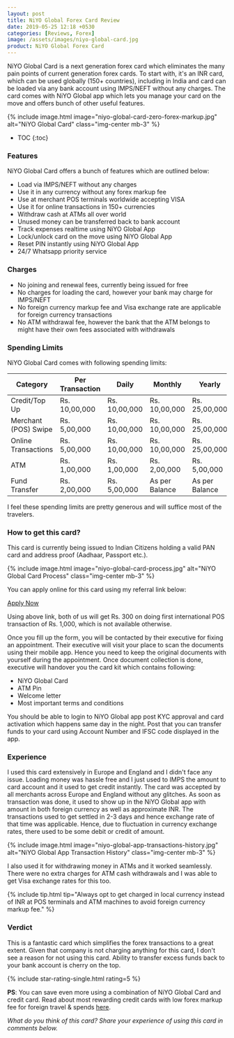 ```yaml
---
layout: post
title: NiYO Global Forex Card Review
date: 2019-05-25 12:18 +0530
categories: [Reviews, Forex]
image: /assets/images/niyo-global-card.jpg
product: NiYO Global Forex Card
---
```


NiYO Global Card is a next generation forex card which eliminates the many pain points of current generation forex cards. To start with, it's an INR card, which can be used globally (150+ countries), including in India and card can be loaded via any bank account using IMPS/NEFT without any charges. The card comes with NiYO Global app which lets you manage your card on the move and offers bunch of other useful features.

{% include image.html image="niyo-global-card-zero-forex-markup.jpg" alt="NiYO Global Card" class="img-center mb-3" %}

* TOC
{:toc}

### Features

NiYO Global Card offers a bunch of features which are outlined below:

- Load via IMPS/NEFT without any charges
- Use it in any currency without any forex markup fee
- Use at merchant POS terminals worldwide accepting VISA
- Use it for online transactions in 150+ currencies
- Withdraw cash at ATMs all over world
- Unused money can be transferred back to bank account
- Track expenses realtime using NiYO Global App
- Lock/unlock card on the move using NiYO Global App
- Reset PIN instantly using NiYO Global App
- 24/7 Whatsapp priority service

### Charges

- No joining and renewal fees, currently being issued for free
- No charges for loading the card, however your bank may charge for IMPS/NEFT
- No foreign currency markup fee and Visa exchange rate are applicable for foreign currency transactions
- No ATM withdrawal fee, however the bank that the ATM belongs to might have their own fees associated with withdrawals

### Spending Limits

NiYO Global Card comes with following spending limits:

<table class="table">
<thead class="thead-dark">
<tr>
	<th scope="col"> Category</th>
    <th scope="col"> Per Transaction</th>
    <th scope="col"> Daily</th>
    <th scope="col"> Monthly</th>
    <th scope="col"> Yearly</th>
</tr>
</thead>
<tbody>
<tr>
	<td> Credit/Top Up </td>
	<td> Rs. 10,00,000 </td>
    <td> Rs. 10,00,000 </td>
    <td> Rs. 10,00,000 </td>
    <td> Rs. 25,00,000 </td>
</tr>
<tr>
	<td> Merchant (POS) Swipe </td>
	<td> Rs. 5,00,000 </td>
    <td> Rs. 10,00,000 </td>
    <td> Rs. 10,00,000 </td>
    <td> Rs. 25,00,000 </td>
</tr>
<tr>
	<td> Online Transactions </td>
	<td> Rs. 5,00,000 </td>
    <td> Rs. 10,00,000 </td>
    <td> Rs. 10,00,000 </td>
    <td> Rs. 25,00,000 </td>
</tr>
<tr>
	<td> ATM </td>
	<td> Rs. 1,00,000 </td>
    <td> Rs. 1,00,000 </td>
    <td> Rs. 2,00,000 </td>
    <td> Rs. 5,00,000 </td>
</tr>
<tr>
	<td> Fund Transfer </td>
	<td> Rs. 2,00,000 </td>
    <td> Rs. 5,00,000 </td>
    <td> As per Balance </td>
    <td> As per Balance </td>
</tr>
</tbody>
</table>

I feel these spending limits are pretty generous and will suffice most of the travelers.

### How to get this card?

This card is currently being issued to Indian Citizens holding a valid PAN card and address proof (Aadhaar, Passport etc.).

{% include image.html image="niyo-global-card-process.jpg" alt="NiYO Global Card Process" class="img-center mb-3" %}

You can apply online for this card using my referral link below:

<a href="https://glbl.page.link/RZWS" target="_blank" class="btn btn-lg btn-danger btn-block post-element mt-2" rel="noopener"><i class="ci-pen"></i> Apply Now</a>

Using above link, both of us will get Rs. 300 on doing first international POS transaction of Rs. 1,000, which is not available otherwise.

Once you fill up the form, you will be contacted by their executive for fixing an appointment. Their executive will visit your place to scan the documents using their mobile app. Hence you need to keep the original documents with yourself during the appointment. Once document collection is done, executive will handover you the card kit which contains following:

- NiYO Global Card
- ATM Pin
- Welcome letter
- Most important terms and conditions

You should be able to login to NiYO Global app post KYC approval and card activation which happens same day in the night. Post that you can transfer funds to your card using Account Number and IFSC code displayed in the app.

### Experience

I used this card extensively in Europe and England and I didn't face any issue. Loading money was hassle free and I just used to IMPS the amount to card account and it used to get credit instantly. The card was accepted by all merchants across Europe and England without any glitches. As soon as transaction was done, it used to show up in the NiYO Global app with amount in both foreign currency as well as approximate INR. The transactions used to get settled in 2-3 days and hence exchange rate of that time was applicable. Hence, due to fluctuation in currency exchange rates, there used to be some debit or credit of amount.

{% include image.html image="niyo-global-app-transactions-history.jpg" alt="NiYO Global App Transaction History" class="img-center mb-3" %}

I also used it for withdrawing money in ATMs and it worked seamlessly. There were no extra charges for ATM cash withdrawals and I was able to get Visa exchange rates for this too.

{% include tip.html tip="Always opt to get charged in local currency instead of INR at POS terminals and ATM machines to avoid foreign currency markup fee." %}

### Verdict

This is a fantastic card which simplifies the forex transactions to a great extent. Given that company is not charging anything for this card, I don't see a reason for not using this card. Ability to transfer excess funds back to your bank account is cherry on the top.

{% include star-rating-single.html rating=5 %}

**PS**: You can save even more using a combination of NiYO Global Card and credit card. Read about most rewarding credit cards with low forex markup fee for foreign travel & spends [here](/best-credit-cards-in-india-with-low-forex-currency-markup-for-international-travel-spends/).

_What do you think of this card? Share your experience of using this card in comments below._
